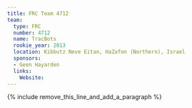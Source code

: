 ```yaml
---
title: FRC Team 4712
team:
  type: FRC
  number: 4712
  name: TracBots
  rookie_year: 2013
  location: Kibbutz Neve Eitan, HaZafon (Northern), Israel
  sponsors:
  - Geon Hayarden
  links:
    Website:
---
```


{% include remove_this_line_and_add_a_paragraph %}